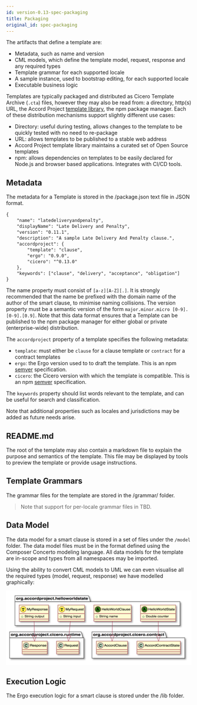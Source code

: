 ```yaml
---
id: version-0.13-spec-packaging
title: Packaging
original_id: spec-packaging
---
```


The artifacts that define a template are:
- Metadata, such as name and version
- CML models, which define the template model, request, response and any required types
- Template grammar for each supported locale
- A sample instance, used to bootstrap editing, for each supported locale
- Executable business logic

Templates are typically packaged and distributed as Cicero Template Archive (`.cta`) files, however they may also be read from: a directory, http(s) URL, the Accord Project [template library](https://templates.accordproject.org),  the npm package manager. Each of these distribution mechanisms support slightly different use cases:

- Directory: useful during testing, allows changes to the template to be quickly tested with no need to re-package
- URL: allows templates to be published to a stable web address
- Accord Project template library maintains a curated set of Open Source templates
- npm: allows dependencies on templates to be easily declared for Node.js and browser based applications. Integrates with CI/CD tools.

## Metadata
The metadata for a Template is stored in the  /package.json text file in JSON format.

```
{
    "name": "latedeliveryandpenalty",
    "displayName": "Late Delivery and Penalty",
    "version": "0.11.1",
    "description": "A sample Late Delivery And Penalty clause.",
    "accordproject": {
        "template": "clause",
        "ergo": "0.9.0",
        "cicero": "^0.13.0"
    },
    "keywords": ["clause", "delivery", "acceptance", "obligation"]
}
```

The name property must consist of `[a-z][A-Z][.]`. It is strongly recommended that the name be prefixed with the domain name of the author of the smart clause, to minimise naming collisions. The version property must be a semantic version of the form `major.minor.micro [0-9].[0-9].[0.9]`. Note that this data format ensures that a Template can be published to the npm package manager for either global or private (enterprise-wide) distribution.

The `accordproject` property of a template specifies the following metadata:
- `template`: must either be `clause` for a clause template or `contract` for a contract templates
- `ergo`: the Ergo version used to to draft the template. This is an npm [semver](https://semver.npmjs.com) specification.
- `cicero`: the Cicero version with which the template is compatible. This is an npm [semver](https://semver.npmjs.com) specification.

The `keywords` property should list words relevant to the template, and can be useful for search and classification.

Note that additional properties such as locales and jurisdictions may be added as future needs arise.

## README.md
The root of the template may also contain a markdown file to explain the purpose and semantics of the template. This file may be displayed by tools to preview the template or provide usage instructions.

## Template Grammars
The grammar files for the template are stored in the  /grammar/ folder.

> Note that support for per-locale grammar files in TBD.

## Data Model

The data model for a smart clause is stored in a set of files under the `/model` folder. The data model files must be in the format defined using the Composer Concerto modeling language. All data models for the template are in-scope and types from all namespaces may be imported.

Using the ability to convert CML models to UML we can even visualise all the required types (model, request, response) we have modelled graphically:

![UML diagram](assets/cicero-spec-uml.png)

## Execution Logic

The Ergo execution logic for a smart clause is stored under the /lib folder.


